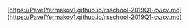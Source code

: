 [https://PavelYermakov1.github.io/rsschool-2019Q1-cv/cv.md](https://PavelYermakov1.github.io/rsschool-2019Q1-cv/cv.md)